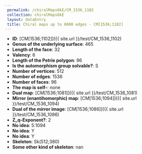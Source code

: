 ```yaml
--- 
 permalink: /chiralMaps6kE/CM_1536_1102 
 collection: chiralMaps6kE
 layout: dataEntry
 title: Chiral maps up to 6000 edges - CM[1536;1102]
---
```


- **ID**: [CM[1536;1102]]({{ site.url }}/test/CM_1536_1102)
- **Genus of the underlying surface**: 465
- **Length of the face**: 32
- **Valency**: 6
- **Length of the Petrie polygon**: 96
- **Is the automorphism group solvable?**: S
- **Number of vertices**: 512
- **Number of edges**: 1536
- **Number of faces**: 96
- **The map is self-**: none
- **Dual map**: [CM[1536;1081]]({{ site.url }}/test/CM_1536_1081)
- **Mirror (enantihomorphic) map**: [CM[1536;1094]]({{ site.url }}/test/CM_1536_1094)
- **Dual of the mirror image**: [CM[1536;1086]]({{ site.url }}/test/CM_1536_1086)
- **Z_q-Exponent?**: 2
- **No idea**:  5:1094
- **No idea**: Y
- **No idea**: Y
- **Skeleton**: Sk(512;380)
- **Some other kind of skeleton**: nan
